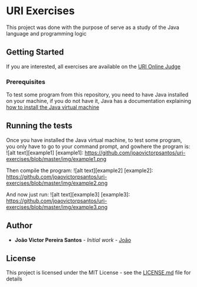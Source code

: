 # URI Exercises

This project was done with the purpose of serve as a study of the Java language and programming logic

## Getting Started

If you are interested, all exercises are available on the [URI Online Judge](https://www.urionlinejudge.com.br/judge/en/login)

### Prerequisites

To test some program from this repository, you need to have Java installed on your machine, if you do not have it, Java has a documentation explaining [how to install the Java virtual machine](https://www.java.com/pt_BR/download/help/windows_manual_download.xml)

## Running the tests

Once you have installed the Java virtual machine, to test some program, you only have to go to your command prompt, and gowhere the program is:
![alt text][example1]
[example1]: https://github.com/joaovictorpsantos/uri-exercises/blob/master/img/example1.png

Then compile the program:
![alt text][example2]
[example2]: https://github.com/joaovictorpsantos/uri-exercises/blob/master/img/example2.png

And now just run:
![alt text][example3]
[example3]: https://github.com/joaovictorpsantos/uri-exercises/blob/master/img/example3.png

## Author

* **João Victor Pereira Santos** - *Initial work* - [João](https://github.com/joaovictorpsantos)

## License

This project is licensed under the MIT License - see the [LICENSE.md](LICENSE.md) file for details
